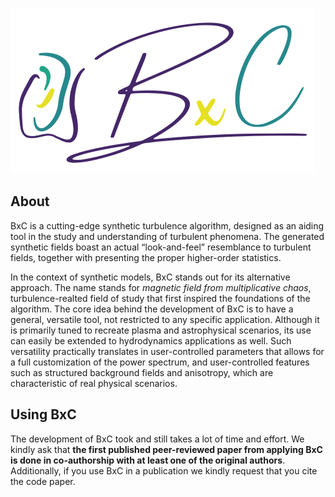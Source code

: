 ![logo](/docs/assets/images/logo.png)

## About
BxC is a cutting-edge synthetic turbulence algorithm, designed as an aiding tool in the study and understanding of turbulent phenomena. The generated synthetic fields boast an actual “look-and-feel” resemblance to turbulent fields, together with presenting the proper higher-order statistics.

In the context of synthetic models, BxC stands out for its alternative approach. The name stands for *magnetic field from multiplicative chaos*, turbulence-realted field of study that first inspired the foundations of the algorithm. The core idea behind the development of BxC is to have a general, versatile tool, not restricted to any specific application. Although it is primarily tuned to recreate plasma and astrophysical scenarios, its use can easily be extended to hydrodynamics applications as well. Such versatility practically translates in user-controlled parameters that allows for a full customization of the power spectrum, and user-controlled features such as structured background fields and anisotropy, which are characteristic of real physical scenarios. 

## Using BxC
The development of BxC took and still takes a lot of time and effort. We kindly ask that **the first published peer-reviewed paper from applying BxC is done in co-authorship with at least one of the original authors**. Additionally, if you use BxC in a publication we kindly request that you cite the code paper.